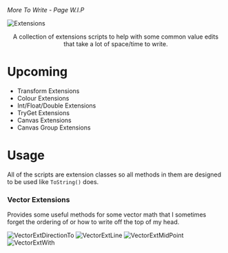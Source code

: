 <i> More To Write - Page W.I.P </i>

![Extensions](https://user-images.githubusercontent.com/33253710/158135407-70469d3b-13b7-4dfb-b053-12c3c2a709c1.jpg)

<p align=center>A collection of extensions scripts to help with some common value edits that take a lot of space/time to write.</p>

# Upcoming
- Transform Extensions
- Colour Extensions
- Int/Float/Double Extensions
- TryGet Extensions
- Canvas Extensions
- Canvas Group Extensions

# Usage

All of the scripts are extension classes so all methods in them are designed to be used like <code>ToString()</code> does. 

### Vector Extensions
Provides some useful methods for some vector math that I sometimes forget the ordering of or how to write off the top of my head.

![VectorExtDirectionTo](https://user-images.githubusercontent.com/33253710/160922330-a61d4771-b177-4b21-8892-c104216546ef.png)
![VectorExtLine](https://user-images.githubusercontent.com/33253710/160922335-78a06900-3172-4ba2-9b01-cd69d5a1090f.png)
![VectorExtMidPoint](https://user-images.githubusercontent.com/33253710/160922337-25f5529f-a057-4af5-b748-deb5d478d3cc.png)
![VectorExtWith](https://user-images.githubusercontent.com/33253710/160922340-593c2ad1-cff7-4bba-b02a-06cbd0d9cc6d.png)
